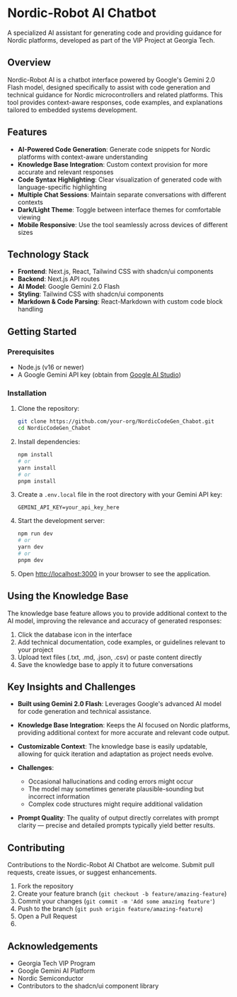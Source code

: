 # Nordic-Robot AI Chatbot

A specialized AI assistant for generating code and providing guidance for Nordic platforms, developed as part of the VIP Project at Georgia Tech.

## Overview

Nordic-Robot AI is a chatbot interface powered by Google's Gemini 2.0 Flash model, designed specifically to assist with code generation and technical guidance for Nordic microcontrollers and related platforms. This tool provides context-aware responses, code examples, and explanations tailored to embedded systems development.

## Features

- **AI-Powered Code Generation**: Generate code snippets for Nordic platforms with context-aware understanding
- **Knowledge Base Integration**: Custom context provision for more accurate and relevant responses
- **Code Syntax Highlighting**: Clear visualization of generated code with language-specific highlighting
- **Multiple Chat Sessions**: Maintain separate conversations with different contexts
- **Dark/Light Theme**: Toggle between interface themes for comfortable viewing
- **Mobile Responsive**: Use the tool seamlessly across devices of different sizes

## Technology Stack

- **Frontend**: Next.js, React, Tailwind CSS with shadcn/ui components
- **Backend**: Next.js API routes
- **AI Model**: Google Gemini 2.0 Flash
- **Styling**: Tailwind CSS with shadcn/ui components
- **Markdown & Code Parsing**: React-Markdown with custom code block handling

## Getting Started

### Prerequisites

- Node.js (v16 or newer)
- A Google Gemini API key (obtain from [Google AI Studio](https://ai.google.dev/))

### Installation

1. Clone the repository:
   ```bash
   git clone https://github.com/your-org/NordicCodeGen_Chabot.git
   cd NordicCodeGen_Chabot
   ```

2. Install dependencies:
   ```bash
   npm install
   # or
   yarn install
   # or
   pnpm install
   ```

3. Create a `.env.local` file in the root directory with your Gemini API key:
   ```
   GEMINI_API_KEY=your_api_key_here
   ```

4. Start the development server:
   ```bash
   npm run dev
   # or
   yarn dev
   # or
   pnpm dev
   ```

5. Open [http://localhost:3000](http://localhost:3000) in your browser to see the application.

## Using the Knowledge Base

The knowledge base feature allows you to provide additional context to the AI model, improving the relevance and accuracy of generated responses:

1. Click the database icon in the interface
2. Add technical documentation, code examples, or guidelines relevant to your project
3. Upload text files (.txt, .md, .json, .csv) or paste content directly
4. Save the knowledge base to apply it to future conversations

## Key Insights and Challenges

- **Built using Gemini 2.0 Flash**: Leverages Google's advanced AI model for code generation and technical assistance.

- **Knowledge Base Integration**: Keeps the AI focused on Nordic platforms, providing additional context for more accurate and relevant code output.

- **Customizable Context**: The knowledge base is easily updatable, allowing for quick iteration and adaptation as project needs evolve.

- **Challenges**: 
  - Occasional hallucinations and coding errors might occur
  - The model may sometimes generate plausible-sounding but incorrect information
  - Complex code structures might require additional validation

- **Prompt Quality**: The quality of output directly correlates with prompt clarity — precise and detailed prompts typically yield better results.

## Contributing

Contributions to the Nordic-Robot AI Chatbot are welcome. Submit pull requests, create issues, or suggest enhancements.

1. Fork the repository
2. Create your feature branch (`git checkout -b feature/amazing-feature`)
3. Commit your changes (`git commit -m 'Add some amazing feature'`)
4. Push to the branch (`git push origin feature/amazing-feature`)
5. Open a Pull Request
6. 
## Acknowledgements

- Georgia Tech VIP Program
- Google Gemini AI Platform
- Nordic Semiconductor
- Contributors to the shadcn/ui component library
